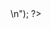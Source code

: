 
<html>
<head>
<title>Penggunaan For</title>
</head>
<body>
<?Php
 For ($bil = 1; $bil<25; $bil++)
Print("$bil<br>\n");
 ?>
</body>
</html> 

